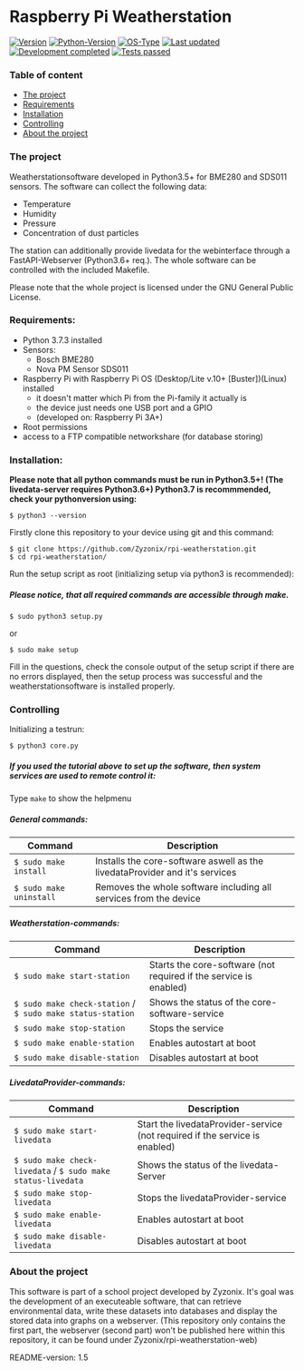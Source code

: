 # Raspberry Pi Weatherstation

[![Version](https://img.shields.io/badge/Version-2.0-orange)]() 
[![Python-Version](https://img.shields.io/badge/Python-3.7.3-blue)]()
[![OS-Type](https://img.shields.io/badge/OS%20Type-Linux-blue)]()
[![Last updated](https://img.shields.io/badge/Last%20updated-28/07/2021-orange)]()
[![Development completed](https://img.shields.io/badge/Development%20completed-true-darkgreen)]()
[![Tests passed](https://img.shields.io/badge/Tests%20passed-false-red)]()

### Table of content
* [The project](#the-project)
* [Requirements](#requirements)
* [Installation](#installation)
* [Controlling](#controlling)
* [About the project](#about-the-project)

### The project
Weatherstationsoftware developed in Python3.5+ for BME280 and SDS011 sensors.
The software can collect the following data: 
- Temperature
- Humidity
- Pressure
- Concentration of dust particles 

The station can additionally provide livedata for the webinterface through a FastAPI-Webserver (Python3.6+ req.).
The whole software can be controlled with the included Makefile.

Please note that the whole project is licensed under the GNU General Public License.


### Requirements:
* Python 3.7.3 installed
* Sensors:
  - Bosch BME280 
  - Nova PM Sensor SDS011
* Raspberry Pi with Raspberry Pi OS (Desktop/Lite v.10+ [Buster])(Linux) installed 
  - it doesn't matter which Pi from the Pi-family it actually is
  - the device just needs one USB port and a GPIO
  - (developed on: Raspberry Pi 3A+)
* Root permissions
* access to a FTP compatible networkshare (for database storing)

### Installation:
**Please note that all python commands must be run in Python3.5+! (The livedata-server requires Python3.6+) Python3.7 is recommmended, check your pythonversion using:**
```
$ python3 --version
```

Firstly clone this repository to your device using git and this command:
```
$ git clone https://github.com/Zyzonix/rpi-weatherstation.git
$ cd rpi-weatherstation/
```
Run the setup script as root (initializing setup via python3 is recommended):
##### Please notice, that all required commands are accessible through make.
```
$ sudo python3 setup.py
```
or
```
$ sudo make setup
```
Fill in the questions, check the console output of the setup script if there are no errors displayed, then the setup process was successful and the weatherstationsoftware is installed properly.

### Controlling
Initializing a testrun:
```
$ python3 core.py
```

##### If you used the tutorial above to set up the software, then system services are used to remote control it:
Type ``` make ``` to show the helpmenu
##### General commands:
Command | Description
--- | ---
``` $ sudo make install ``` | Installs the core-software aswell as the livedataProvider and it's services
``` $ sudo make uninstall ``` | Removes the whole software including all services from the device 

##### Weatherstation-commands:
Command | Description
--- | ---
``` $ sudo make start-station ``` | Starts the core-software (not required if the service is enabled)
``` $ sudo make check-station ``` / ``` $ sudo make status-station ``` | Shows the status of the core-software-service
``` $ sudo make stop-station ``` | Stops the service
``` $ sudo make enable-station ``` | Enables autostart at boot
``` $ sudo make disable-station ``` | Disables autostart at boot

##### LivedataProvider-commands:
Command | Description
--- | ---
``` $ sudo make start-livedata ``` | Start the livedataProvider-service (not required if the service is enabled)
``` $ sudo make check-livedata ``` / ``` $ sudo make status-livedata ``` | Shows the status of the livedata-Server
``` $ sudo make stop-livedata ``` | Stops the livedataProvider-service
``` $ sudo make enable-livedata ``` | Enables autostart at boot
``` $ sudo make disable-livedata ``` | Disables autostart at boot

### About the project
This software is part of a school project developed by Zyzonix. It's goal was the development of an executeable software, that can retrieve environmental data, write these datasets into databases and display the stored data into graphs on a webserver. 
(This repository only contains the first part, the webserver (second part) won't be published here within this repository, it can be found under Zyzonix/rpi-weatherstation-web)

README-version: 1.5
